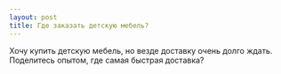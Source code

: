 ```yaml
---
layout: post 
title: Где заказать детскую мебель? 
--- 
```

Хочу купить детскую мебель, но везде доставку очень долго ждать. Поделитесь опытом, где самая быстрая доставка?
